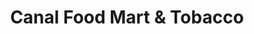 ---
title: "Canal Food Mart & Tobacco"
url: /chesapeake/canal-food-mart-and-tobacco/
shop: convenience
---